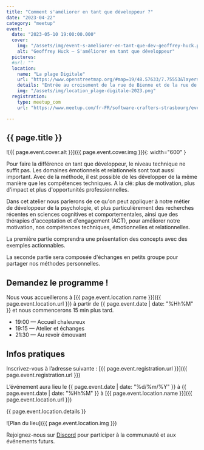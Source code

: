 ```yaml
---
title: "Comment s'améliorer en tant que développeur ?"
date: "2023-04-22"
category: "meetup"
event:
  date: "2023-05-10 19:00:00.000"
  cover: 
    img: "/assets/img/event-s-ameliorer-en-tant-que-dev-geoffrey-huck.png"
    alt: "Geoffrey Huck — S'améliorer en tant que développeur"
  pictures:
  #url: ""
  location:
    name: "La plage Digitale"
    url: "https://www.openstreetmap.org/#map=19/48.57633/7.75553&layers=N"
    details: "Entrée au croisement de la rue de Bienne et de la rue de Genève"
    img: "/assets/img/location_plage-digitale-2023.png"
  registration:
    type: meetup_com
    url: "https://www.meetup.com/fr-FR/software-crafters-strasbourg/events/293081316/"

---
```


## {{ page.title }}

![{{ page.event.cover.alt }}]({{ page.event.cover.img }}){: width="600" }

Pour faire la différence en tant que développeur, le niveau technique ne suffit pas. Les domaines émotionnels et relationnels sont tout aussi important. Avec de la méthode, il est possible de les développer de la même manière que les compétences techniques. A la clé: plus de motivation, plus d'impact et plus d'opportunités professionnelles.

Dans cet atelier nous parlerons de ce qu'on peut appliquer à notre métier de développeur de la psychologie, et plus particulièrement des recherches récentes en sciences cognitives et comportementales, ainsi que des thérapies d'acceptation et d'engagement (ACT), pour améliorer notre motivation, nos compétences techniques, émotionnelles et relationnelles.

La première partie comprendra une présentation des concepts avec des exemples actionnables.

La seconde partie sera composée d'échanges en petits groupe pour partager nos méthodes personnelles.

## Demandez le programme !

Nous vous accueillerons à [{{ page.event.location.name }}]({{ page.event.location.url }}) à partir de {{ page.event.date | date: "%Hh%M" }} et nous commencerons 15 min plus tard.

- 19:00 — Accueil chaleureux
- 19:15 — Atelier et échanges
- 21:30 — Au revoir émouvant

## Infos pratiques

Inscrivez-vous à l’adresse suivante : [{{ page.event.registration.url }}]({{ page.event.registration.url }})

L’événement aura lieu le {{ page.event.date | date: "%d/%m/%Y" }} à {{ page.event.date | date: "%Hh%M" }} à [{{ page.event.location.name }}]({{ page.event.location.url }})

{{ page.event.location.details }}

![Plan du lieu]({{ page.event.location.img }})

Rejoignez-nous sur [Discord](https://discord.gg/s2USaKanCU) pour participer à la communauté et aux événements futurs.